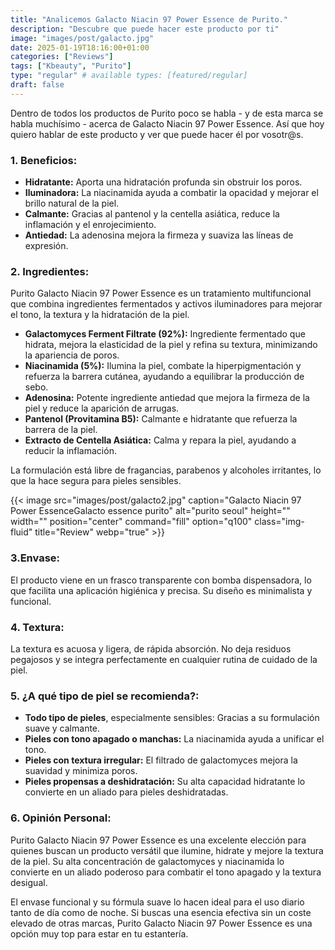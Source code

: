 ```yaml
---
title: "Analicemos Galacto Niacin 97 Power Essence de Purito."
description: "Descubre que puede hacer este producto por ti"
image: "images/post/galacto.jpg"
date: 2025-01-19T18:16:00+01:00
categories: ["Reviews"]
tags: ["Kbeauty", "Purito"]
type: "regular" # available types: [featured/regular]
draft: false
---
```


Dentro de todos los productos de Purito poco se habla - y de esta marca se habla muchísimo - acerca de Galacto Niacin 97 Power Essence. Así que hoy quiero hablar de este producto y ver que puede hacer él por vosotr@s. 

### 1. Beneficios:

- **Hidratante:** Aporta una hidratación profunda sin obstruir los poros.
- **Iluminadora:** La niacinamida ayuda a combatir la opacidad y mejorar el brillo natural de la piel.
- **Calmante:** Gracias al pantenol y la centella asiática, reduce la inflamación y el enrojecimiento.
- **Antiedad:** La adenosina mejora la firmeza y suaviza las líneas de expresión.

### 2. Ingredientes:

Purito Galacto Niacin 97 Power Essence es un tratamiento multifuncional que combina ingredientes fermentados y activos iluminadores para mejorar el tono, la textura y la hidratación de la piel.

- **Galactomyces Ferment Filtrate (92%):** Ingrediente fermentado que hidrata, mejora la elasticidad de la piel y refina su textura, minimizando la apariencia de poros.
- **Niacinamida (5%):** Ilumina la piel, combate la hiperpigmentación y refuerza la barrera cutánea, ayudando a equilibrar la producción de sebo.
- **Adenosina:** Potente ingrediente antiedad que mejora la firmeza de la piel y reduce la aparición de arrugas.
- **Pantenol (Provitamina B5):** Calmante e hidratante que refuerza la barrera de la piel.
- **Extracto de Centella Asiática:** Calma y repara la piel, ayudando a reducir la inflamación.

La formulación está libre de fragancias, parabenos y alcoholes irritantes, lo que la hace segura para pieles sensibles.

{{< image src="images/post/galacto2.jpg" caption="Galacto Niacin 97 Power EssenceGalacto essence purito" alt="purito seoul" height="" width="" position="center" command="fill" option="q100" class="img-fluid" title="Review" webp="true" >}}

### 3.Envase:

El producto viene en un frasco transparente con bomba dispensadora, lo que facilita una aplicación higiénica y precisa. Su diseño es minimalista y funcional.

### 4. Textura:

La textura es acuosa y ligera, de rápida absorción. No deja residuos pegajosos y se integra perfectamente en cualquier rutina de cuidado de la piel.


### 5. ¿A qué tipo de piel se recomienda?: 

- **Todo tipo de pieles**, especialmente sensibles: Gracias a su formulación suave y calmante.
- **Pieles con tono apagado o manchas:** La niacinamida ayuda a unificar el tono.
- **Pieles con textura irregular:** El filtrado de galactomyces mejora la suavidad y minimiza poros.
- **Pieles propensas a deshidratación:** Su alta capacidad hidratante lo convierte en un aliado para pieles deshidratadas.

### 6. Opinión Personal: 

Purito Galacto Niacin 97 Power Essence es una excelente elección para quienes buscan un producto versátil que ilumine, hidrate y mejore la textura de la piel. Su alta concentración de galactomyces y niacinamida lo convierte en un aliado poderoso para combatir el tono apagado y la textura desigual.

El envase funcional y su fórmula suave lo hacen ideal para el uso diario tanto de día como de noche. Si buscas una esencia efectiva sin un coste elevado de otras marcas, Purito Galacto Niacin 97 Power Essence es una opción muy top para estar en tu estantería.


